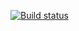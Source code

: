 [![Build status](https://ci.appveyor.com/api/projects/status/d1hwbs9jjx27yy84?svg=true)](https://ci.appveyor.com/project/EugenyVinogradov/automatichomework-5-1)
